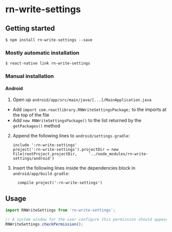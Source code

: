 
# rn-write-settings

## Getting started

`$ npm install rn-write-settings --save`

### Mostly automatic installation

`$ react-native link rn-write-settings`

### Manual installation

#### Android

1. Open up `android/app/src/main/java/[...]/MainApplication.java`
  - Add `import com.reactlibrary.RNWriteSettingsPackage;` to the imports at the top of the file
  - Add `new RNWriteSettingsPackage()` to the list returned by the `getPackages()` method
2. Append the following lines to `android/settings.gradle`:
  	```
  	include ':rn-write-settings'
  	project(':rn-write-settings').projectDir = new File(rootProject.projectDir, 	'../node_modules/rn-write-settings/android')
  	```
3. Insert the following lines inside the dependencies block in `android/app/build.gradle`:
  	```
      compile project(':rn-write-settings')
  	```

## Usage
```javascript
import RNWriteSettings from 'rn-write-settings';

// A system window for the user configure this permission should appear.
RNWriteSettings.checkPermission();
```
  
